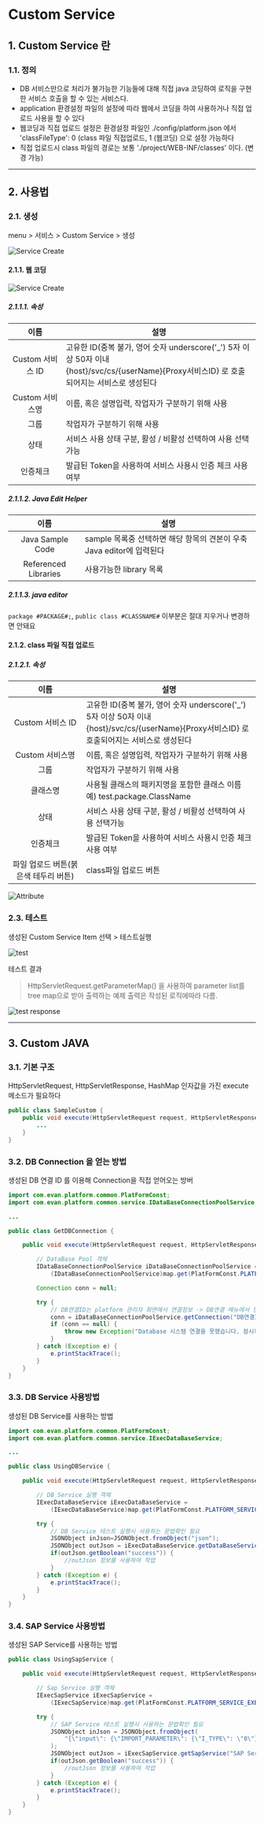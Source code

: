 # Custom Service
## 1. Custom Service 란
### 1.1. 정의
 - DB 서비스만으로 처리가 불가능한 기능들에 대해 직접 java 코딩하여 로직을 구현한 서비스 호출을 할 수 있는 서비스다.
 - application 환경설정 파일의 설정에 따라 웹에서 코딩을 하여 사용하거나 직접 업로드 사용을 할 수 있다
 - 웹코딩과 직접 업로드 설정은 환경설정 파일인 ./config/platform.json 에서 'classFileType': 0 (class 파일 직접업로드, 1 (웹코딩) 으로 설정 가능하다
 - 직접 업로드시 class 파일의 경로는 보통 './project/WEB-INF/classes' 이다. (변경 가능)

---
## 2. 사용법

### 2.1. 생성
menu > 서비스 > Custom Service > 생성

![Service Create](./images/02-service-custom-01.png)

#### 2.1.1. 웹 코딩

![Service Create](./images/02-service-custom-05.png)

##### 2.1.1.1. 속성
| 이름 | 설명 |
|:---:|---|
| Custom 서비스 ID | 고유한 ID(중복 불가, 영어 숫자 underscore('_') 5자 이상 50자 이내<br />{host}/svc/cs/{userName}{Proxy서비스ID} 로 호출되어지는 서비스로 생성된다 |
| Custom 서비스명 | 이름, 혹은 설명입력, 작업자가 구분하기 위해 사용 |
| 그룹 | 작업자가 구분하기 위해 사용 |
| 상태 | 서비스 사용 상태 구분, 활성 / 비활성 선택하여 사용 선택가능 |
| 인증체크 | 발급된 Token을 사용하여 서비스 사용시 인증 체크 사용 여부 |

##### 2.1.1.2. Java Edit Helper
| 이름 | 설명 |
|:---:|---|
| Java Sample Code | sample 목록중 선택하면 해당 항목의 견본이 우축 Java editor에 입력된다 |
| Referenced Libraries | 사용가능한 library 목록 |

##### 2.1.1.3. java editor
`package #PACKAGE#;`, `public class #CLASSNAME#` 이부분은 절대 지우거나 변경하면 안돼요


#### 2.1.2. class 파일 직접 업로드
##### 2.1.2.1. 속성

| 이름 | 설명 |
|:---:|---|
| Custom 서비스 ID | 고유한 ID(중복 불가, 영어 숫자 underscore('_') 5자 이상 50자 이내<br />{host}/svc/cs/{userName}{Proxy서비스ID} 로 호출되어지는 서비스로 생성된다 |
| Custom 서비스명 | 이름, 혹은 설명입력, 작업자가 구분하기 위해 사용 |
| 그룹 | 작업자가 구분하기 위해 사용 |
| 클래스명 | 사용될 클래스의 패키지명을 포함한 클래스 이름 예) test.package.ClassName |
| 상태 | 서비스 사용 상태 구분, 활성 / 비활성 선택하여 사용 선택가능 |
| 인증체크 | 발급된 Token을 사용하여 서비스 사용시 인증 체크 사용 여부 |
| 파일 업로드 버튼(붉은색 테두리 버튼) | class파일 업로드 버튼 |

![Attribute](./images/02-service-custom-02.png)

### 2.3. 테스트

생성된 Custom Service Item 선택 > 테스트실행

![test](./images/02-service-custom-03.png)

테스트 결과
> HttpServletRequest.getParameterMap() 을 사용하여 parameter list를 tree map으로 받아 출력하는 예제
> 출력은 작성된 로직에따라 다름.

![test response](./images/02-service-custom-04.png)

---
## 3. Custom JAVA
### 3.1. 기본 구조

HttpServletRequest, HttpServletResponse, HashMap 인자값을 가진 execute 메소드가 필요하다

```java
public class SampleCustom {
    public void execute(HttpServletRequest request, HttpServletResponse response, HashMap map) {
        ...
    }
}
```

### 3.2. DB Connection 을 얻는 방법

생성된 DB 연결 ID 를 이용해 Connection을 직접 얻어오는 방버

```java
import com.evan.platform.common.PlatFormConst;
import com.evan.platform.common.service.IDataBaseConnectionPoolService;

...

public class GetDBConnection {

    public void execute(HttpServletRequest request, HttpServletResponse response, HashMap map) {

        // DataBase Pool 객체
        IDataBaseConnectionPoolService iDataBaseConnectionPoolService = 
            (IDataBaseConnectionPoolService)map.get(PlatFormConst.PLATFORM_SERVICE_DBPOOL_NAME);

        Connection conn = null;

        try {
            // DB연결ID는 platform 관리자 화면에서 연결정보 -> DB연결 메뉴에서 만들어둔 DB연결ID 입력
            conn = iDataBaseConnectionPoolService.getConnection("DB연결ID");
            if (conn == null) {
                throw new Exception("Database 시스템 연결을 못했습니다. 잠시후 다시 시도해주세요.");
            }
        } catch (Exception e) {
            e.printStackTrace();
        }
    }
}
```

### 3.3. DB Service 사용방법

생성된 DB Service를 사용하는 방법

```java
import com.evan.platform.common.PlatFormConst;
import com.evan.platform.common.service.IExecDataBaseService;

...

public class UsingDBService {

    public void execute(HttpServletRequest request, HttpServletResponse response, HashMap map) {

        // DB Service 실행 객체
        IExecDataBaseService iExecDataBaseService = 
            (IExecDataBaseService)map.get(PlatFormConst.PLATFORM_SERVICE_EXEDB_NAME);

        try {
            // DB Service 테스트 실행시 사용하는 문법확인 필요
            JSONObject inJson=JSONObject.fromObject("json");
            JSONObject outJson = iExecDataBaseService.getDataBaseService("DB Service ID", inJson, request);
            if(outJson.getBoolean("success")) {
                //outJson 정보를 사용하여 작업
            }
        } catch (Exception e) {
            e.printStackTrace();
        }
    }
}
```

### 3.4. SAP Service 사용방법

생성된 SAP Service를 사용하는 방법

```java
public class UsingSapService {

    public void execute(HttpServletRequest request, HttpServletResponse response, HashMap map) {

        // Sap Service 실행 객체
        IExecSapService iExecSapService = 
            (IExecSapService)map.get(PlatFormConst.PLATFORM_SERVICE_EXESAP_NAME);

        try {
            // SAP Service 테스트 실행시 사용하는 문법확인 필요
            JSONObject inJson = JSONObject.fromObject(
                "{\"input\": {\"IMPORT_PARAMETER\": {\"I_TYPE\": \"0\"},\"TABLE\": {\"I_VBELN\": {\"item\": [{}]}}}}"
            );  
            JSONObject outJson = iExecSapService.getSapService("SAP Service ID", inJson);
            if(outJson.getBoolean("success")) {
                //outJson 정보를 사용하여 작업
            }
        } catch (Exception e) {
            e.printStackTrace();
        }
    }
}
```
